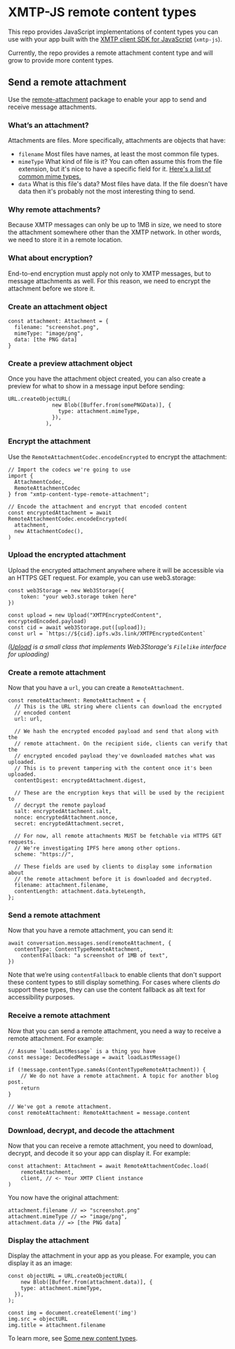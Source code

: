 # XMTP-JS remote content types

This repo provides JavaScript implementations of content types you can use with your app built with the [XMTP client SDK for JavaScript](https://github.com/xmtp/xmtp-js) (`xmtp-js`).

Currently, the repo provides a remote attachment content type and will grow to provide more content types.

## Send a remote attachment

Use the [remote-attachment](https://github.com/xmtp/xmtp-js-content-types/tree/main/remote-attachment) package to enable your app to send and receive message attachments.

### What’s an attachment?

Attachments are files. More specifically, attachments are objects that have:

- `filename` Most files have names, at least the most common file types.
- `mimeType` What kind of file is it? You can often assume this from the file extension, but it's nice to have a specific field for it. [Here's a list of common mime types.](https://developer.mozilla.org/en-US/docs/Web/HTTP/Basics_of_HTTP/MIME_types/Common_types)
- `data` What is this file's data? Most files have data. If the file doesn't have data then it's probably not the most interesting thing to send.

### Why remote attachments?

Because XMTP messages can only be up to 1MB in size, we need to store the attachment somewhere other than the XMTP network. In other words, we need to store it in a remote location.

### What about encryption?

End-to-end encryption must apply not only to XMTP messages, but to message attachments as well. For this reason, we need to encrypt the attachment before we store it.

### Create an attachment object

```tsx
const attachment: Attachment = {
  filename: "screenshot.png",
  mimeType: "image/png",
  data: [the PNG data]
}
```

### Create a preview attachment object

Once you have the attachment object created, you can also create a preview for what to show in a message input before sending:

```tsx
URL.createObjectURL(
              new Blob([Buffer.from(somePNGData)], {
                type: attachment.mimeType,
              }),
            ),
```

### Encrypt the attachment

Use the `RemoteAttachmentCodec.encodeEncrypted` to encrypt the attachment:

```tsx
// Import the codecs we're going to use
import {
  AttachmentCodec,
  RemoteAttachmentCodec
} from "xmtp-content-type-remote-attachment";

// Encode the attachment and encrypt that encoded content
const encryptedAttachment = await RemoteAttachmentCodec.encodeEncrypted(
  attachment,
  new AttachmentCodec(),
)
```

### Upload the encrypted attachment

Upload the encrypted attachment anywhere where it will be accessible via an HTTPS GET request. For example, you can use web3.storage:

```tsx
const web3Storage = new Web3Storage({
    token: "your web3.storage token here"
})

const upload = new Upload("XMTPEncryptedContent", encryptedEncoded.payload)
const cid = await web3Storage.put([upload]);
const url = `https://${cid}.ipfs.w3s.link/XMTPEncryptedContent`
```

*([Upload](https://github.com/xmtp-labs/xmtp-inbox-web/blob/5b45e05efbe0b0f49c17d66d7547be2c13a51eab/hooks/useSendMessage.ts#L15-L33) is a small class that implements Web3Storage's `Filelike` interface for uploading)*

### Create a remote attachment

Now that you have a `url`, you can create a `RemoteAttachment`.

```tsx
const remoteAttachment: RemoteAttachment = {
  // This is the URL string where clients can download the encrypted
  // encoded content
  url: url,

  // We hash the encrypted encoded payload and send that along with the
  // remote attachment. On the recipient side, clients can verify that the
  // encrypted encoded payload they've downloaded matches what was uploaded.
  // This is to prevent tampering with the content once it's been uploaded.
  contentDigest: encryptedAttachment.digest,

  // These are the encryption keys that will be used by the recipient to
  // decrypt the remote payload
  salt: encryptedAttachment.salt,
  nonce: encryptedAttachment.nonce,
  secret: encryptedAttachment.secret,

  // For now, all remote attachments MUST be fetchable via HTTPS GET requests.
  // We're investigating IPFS here among other options.
  scheme: "https://",

  // These fields are used by clients to display some information about
  // the remote attachment before it is downloaded and decrypted.
  filename: attachment.filename,
  contentLength: attachment.data.byteLength,
};
```

### Send a remote attachment

Now that you have a remote attachment, you can send it:

```tsx
await conversation.messages.send(remoteAttachment, {
  contentType: ContentTypeRemoteAttachment,
    contentFallback: "a screenshot of 1MB of text",
})
```

Note that we’re using `contentFallback` to enable clients that don't support these content types to still display something. For cases where clients *do* support these types, they can use the content fallback as alt text for accessibility purposes.

### Receive a remote attachment

Now that you can send a remote attachment, you need a way to receive a remote attachment. For example:

```tsx
// Assume `loadLastMessage` is a thing you have
const message: DecodedMessage = await loadLastMessage()

if (!message.contentType.sameAs(ContentTypeRemoteAttachment)) {
    // We do not have a remote attachment. A topic for another blog post.
    return
}

// We've got a remote attachment.
const remoteAttachment: RemoteAttachment = message.content
```

### Download, decrypt, and decode the attachment

Now that you can receive a remote attachment, you need to download, decrypt, and decode it so your app can display it. For example:

```tsx
const attachment: Attachment = await RemoteAttachmentCodec.load(
    remoteAttachment,
    client, // <- Your XMTP Client instance
)
```

You now have the original attachment:

```tsx
attachment.filename // => "screenshot.png"
attachment.mimeType // => "image/png",
attachment.data // => [the PNG data]
```

### Display the attachment

Display the attachment in your app as you please. For example, you can display it as an image:

```tsx
const objectURL = URL.createObjectURL(
    new Blob([Buffer.from(attachment.data)], {
    type: attachment.mimeType,
  }),
);

const img = document.createElement('img')
img.src = objectURL
img.title = attachment.filename
```

To learn more, see [Some new content types](https://xmtp.org/blog/attachments-and-remote-attachments).
